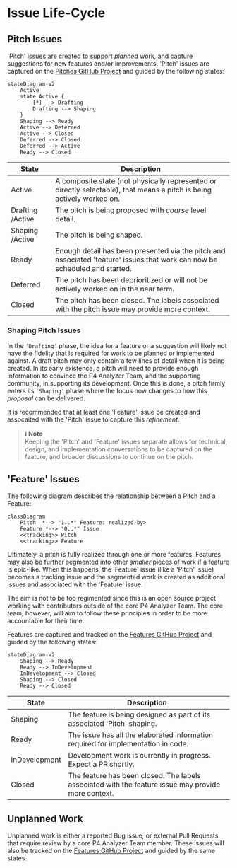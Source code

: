 # Issue Life-Cycle


## Pitch Issues
'Pitch' issues are created to support _planned_ work, and capture suggestions for new features and/or improvements. 'Pitch' issues are captured on the [Pitches GitHub Project](https://github.com/orgs/p4lang/projects/1/views/1) and guided by the following states:


```mermaid
stateDiagram-v2
	Active
	state Active {
		[*] --> Drafting
		Drafting --> Shaping
	}
	Shaping --> Ready
	Active --> Deferred
	Active --> Closed
	Deferred --> Closed
	Deferred --> Active
	Ready --> Closed
```

|State|Description|
|-----|-----------|
| Active | A composite state (not physically represented or directly selectable), that means a pitch is being actively worked on.  |
| Drafting /Active | The pitch is being proposed with _coarse_ level detail. |
| Shaping /Active | The pitch is being shaped.  |
| Ready | Enough detail has been presented via the pitch and associated 'feature' issues that work can now be scheduled and started.  |
| Deferred | The pitch has been deprioritized or will not be actively worked on in the near term.  |
| Closed | The pitch has been closed. The labels associated with the pitch issue may provide more context.  |

### Shaping Pitch Issues
In the `'Drafting'` phase, the idea for a feature or a suggestion will likely not have the fidelity that is required for work to be planned or implemented against. A draft pitch may only contain a few lines of detail when it is being created. In its early existence, a pitch will need to provide enough information to convince the P4 Analyzer Team, and the supporting community, in supporting its development. Once this is done, a pitch firmly enters its `'Shaping'` phase where the focus now changes to how this _proposal_ can be delivered.

It is recommended that at least one 'Feature' issue be created and assocaited with the 'Pitch' issue to capture this _refinement_.

> **ℹ Note**  
Keeping the 'Pitch' and 'Feature' issues separate allows for technical, design, and implementation conversations to be captured on the feature, and broader discussions to continue on the pitch.

## 'Feature' Issues

The following diagram describes the relationship between a Pitch and a Feature:

```mermaid
classDiagram
	Pitch  *--> "1..*" Feature: realized-by>
    Feature *--> "0..*" Issue
    <<tracking>> Pitch
    <<tracking>> Feature
```
Ultimately, a pitch is fully realized through one or more features. Features may also be further segmented into other _smaller_ pieces of work if a feature is epic-like. When this happens, the 'Feature' issue (like a 'Pitch' issue) becomes a tracking issue and the segmented work is created as additional issues and associated with the 'Feature' issue.

The aim is not to be too regimented since this is an open source project working with contributors outside of the core P4 Analyzer Team. The core team, however, will aim to follow these principles in order to be more accountable for their time.

Features  are captured and tracked on the [Features GitHub Project](https://github.com/orgs/p4lang/projects/2/views/1) and guided by the following states:

```mermaid
stateDiagram-v2
	Shaping --> Ready
	Ready --> InDevelopment
	InDevelopment --> Closed
	Shaping --> Closed
	Ready --> Closed
```

|State|Description|
|-----|-----------|
| Shaping | The feature is being designed as part of its associated 'Pitch' shaping. |
| Ready | The issue has all the elaborated information required for implementation in code.  |
| InDevelopment | Development work is currently in progress. Expect a PR shortly. |
| Closed | The feature has been closed. The labels associated with the feature issue may provide more context. |

## Unplanned Work
Unplanned work is either a reported Bug issue, or external Pull Requests that require review by a core P4 Analyzer Team member. These issues will also be tracked on the [Features GitHub Project](https://github.com/orgs/p4lang/projects/2/views/1) and guided by the same states.
